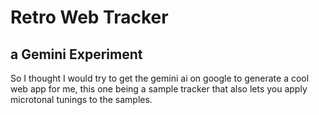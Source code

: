 # Retro Web Tracker

## a Gemini Experiment

So I thought I would try to get the gemini ai on google to generate a cool web app for me, this one being a sample tracker that also lets you apply microtonal tunings to the samples.

